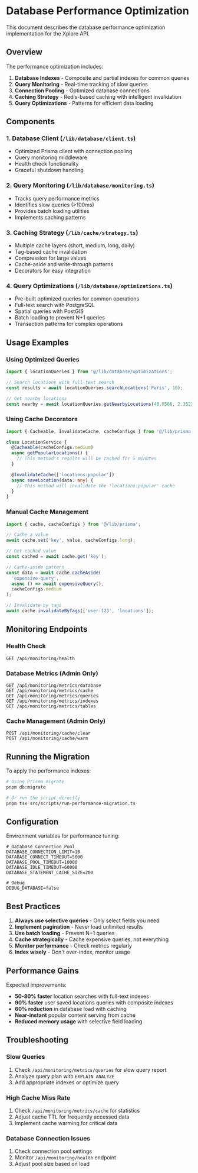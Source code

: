 # Database Performance Optimization

This document describes the database performance optimization implementation for the Xplore API.

## Overview

The performance optimization includes:
1. **Database Indexes** - Composite and partial indexes for common queries
2. **Query Monitoring** - Real-time tracking of slow queries
3. **Connection Pooling** - Optimized database connections
4. **Caching Strategy** - Redis-based caching with intelligent invalidation
5. **Query Optimizations** - Patterns for efficient data loading

## Components

### 1. Database Client (`/lib/database/client.ts`)
- Optimized Prisma client with connection pooling
- Query monitoring middleware
- Health check functionality
- Graceful shutdown handling

### 2. Query Monitoring (`/lib/database/monitoring.ts`)
- Tracks query performance metrics
- Identifies slow queries (>100ms)
- Provides batch loading utilities
- Implements caching patterns

### 3. Caching Strategy (`/lib/cache/strategy.ts`)
- Multiple cache layers (short, medium, long, daily)
- Tag-based cache invalidation
- Compression for large values
- Cache-aside and write-through patterns
- Decorators for easy integration

### 4. Query Optimizations (`/lib/database/optimizations.ts`)
- Pre-built optimized queries for common operations
- Full-text search with PostgreSQL
- Spatial queries with PostGIS
- Batch loading to prevent N+1 queries
- Transaction patterns for complex operations

## Usage Examples

### Using Optimized Queries
```typescript
import { locationQueries } from '@/lib/database/optimizations';

// Search locations with full-text search
const results = await locationQueries.searchLocations('Paris', 10);

// Get nearby locations
const nearby = await locationQueries.getNearbyLocations(48.8566, 2.3522, 50);
```

### Using Cache Decorators
```typescript
import { Cacheable, InvalidateCache, cacheConfigs } from '@/lib/prisma';

class LocationService {
  @Cacheable(cacheConfigs.medium)
  async getPopularLocations() {
    // This method's results will be cached for 5 minutes
  }

  @InvalidateCache(['locations:popular'])
  async saveLocation(data: any) {
    // This method will invalidate the 'locations:popular' cache
  }
}
```

### Manual Cache Management
```typescript
import { cache, cacheConfigs } from '@/lib/prisma';

// Cache a value
await cache.set('key', value, cacheConfigs.long);

// Get cached value
const cached = await cache.get('key');

// Cache-aside pattern
const data = await cache.cacheAside(
  'expensive-query',
  async () => await expensiveQuery(),
  cacheConfigs.medium
);

// Invalidate by tags
await cache.invalidateByTags(['user:123', 'locations']);
```

## Monitoring Endpoints

### Health Check
```
GET /api/monitoring/health
```

### Database Metrics (Admin Only)
```
GET /api/monitoring/metrics/database
GET /api/monitoring/metrics/cache
GET /api/monitoring/metrics/queries
GET /api/monitoring/metrics/indexes
GET /api/monitoring/metrics/tables
```

### Cache Management (Admin Only)
```
POST /api/monitoring/cache/clear
POST /api/monitoring/cache/warm
```

## Running the Migration

To apply the performance indexes:

```bash
# Using Prisma migrate
pnpm db:migrate

# Or run the script directly
pnpm tsx src/scripts/run-performance-migration.ts
```

## Configuration

Environment variables for performance tuning:

```env
# Database Connection Pool
DATABASE_CONNECTION_LIMIT=10
DATABASE_CONNECT_TIMEOUT=5000
DATABASE_POOL_TIMEOUT=10000
DATABASE_IDLE_TIMEOUT=60000
DATABASE_STATEMENT_CACHE_SIZE=200

# Debug
DEBUG_DATABASE=false
```

## Best Practices

1. **Always use selective queries** - Only select fields you need
2. **Implement pagination** - Never load unlimited results
3. **Use batch loading** - Prevent N+1 queries
4. **Cache strategically** - Cache expensive queries, not everything
5. **Monitor performance** - Check metrics regularly
6. **Index wisely** - Don't over-index, monitor usage

## Performance Gains

Expected improvements:
- **50-80% faster** location searches with full-text indexes
- **90% faster** user saved locations queries with composite indexes
- **60% reduction** in database load with caching
- **Near-instant** popular content serving from cache
- **Reduced memory usage** with selective field loading

## Troubleshooting

### Slow Queries
1. Check `/api/monitoring/metrics/queries` for slow query report
2. Analyze query plan with `EXPLAIN ANALYZE`
3. Add appropriate indexes or optimize query

### High Cache Miss Rate
1. Check `/api/monitoring/metrics/cache` for statistics
2. Adjust cache TTL for frequently accessed data
3. Implement cache warming for critical data

### Database Connection Issues
1. Check connection pool settings
2. Monitor `/api/monitoring/health` endpoint
3. Adjust pool size based on load